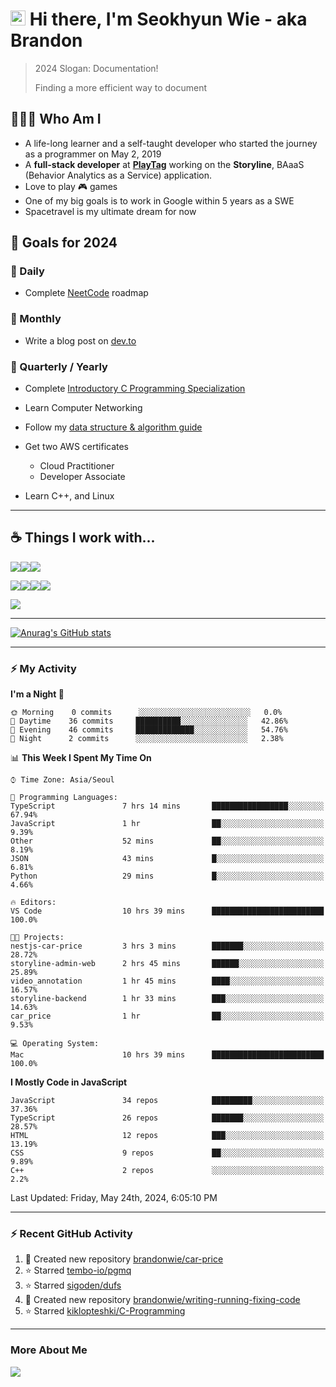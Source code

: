 # <img src='https://qpluspicture.oss-cn-beijing.aliyuncs.com/6LjjQA/Hi.gif' alt='Hi' width="24"/> Hi there, I'm Seokhyun Wie - aka Brandon

> 2024 Slogan: Documentation!
>
> Finding a more efficient way to document

## 🧑🏻‍💻 Who Am I

- A life-long learner and a self-taught developer who started the journey as a programmer on May 2, 2019
- A **full-stack developer** at [**PlayTag**](https://playtag.ai/) working on the **Storyline**, BAaaS (Behavior Analytics as a Service) application.
- Love to play 🎮 games
- One of my big goals is to work in Google within 5 years as a SWE
- Spacetravel is my ultimate dream for now

## 🥅 Goals for 2024

### 📅 Daily

- Complete [NeetCode](https://neetcode.io/) roadmap

### 📅 Monthly

- Write a blog post on [dev.to](https://dev.to/brandonwie)

### 📅 Quarterly / Yearly

- Complete [Introductory C Programming Specialization
  ](https://www.coursera.org/specializations/c-programming)
- Learn Computer Networking
- Follow my [data structure & algorithm guide](https://www.notion.so/brandonwie/How-to-Get-a-Software-Engineer-Job-at-Google-and-Other-Top-Tech-Companies-fc46fa68254449c49472c84584905409)

- Get two AWS certificates

  - Cloud Practitioner
  - Developer Associate

- Learn C++, and Linux

---

## ☕️ Things I work with...

<img src="https://ziadoua.github.io/m3-Markdown-Badges/badges/TypeScript/typescript1.svg" /><img src="https://ziadoua.github.io/m3-Markdown-Badges/badges/React/react1.svg" /><img src="https://ziadoua.github.io/m3-Markdown-Badges/badges/NextJS/nextjs1.svg" />

<img src="https://ziadoua.github.io/m3-Markdown-Badges/badges/NodeJS/nodejs1.svg" /><img src="https://ziadoua.github.io/m3-Markdown-Badges/badges/NestJS/nestjs1.svg" /><img src="  https://ziadoua.github.io/m3-Markdown-Badges/badges/PostgreSQL/postgresql1.svg" /><img src="https://ziadoua.github.io/m3-Markdown-Badges/badges/Docker/docker1.svg" />

<img src="https://ziadoua.github.io/m3-Markdown-Badges/badges/Python/python1.svg" />

---

<!-- GitHub Stats -->

[![Anurag's GitHub stats](https://github-readme-stats.vercel.app/api?username=brandonwie&show_icons=true&title_color=ffc857&icon_color=8ac926&text_color=daf7dc&bg_color=151515&hide=stars&custom_title=Brandon's GitHub Stats)](https://github.com/anuraghazra/github-readme-stats)

---

### ⚡ My Activity

<!--START_SECTION:waka-->
**I'm a Night 🦉** 

```text
🌞 Morning    0 commits      ░░░░░░░░░░░░░░░░░░░░░░░░░   0.0% 
🌆 Daytime    36 commits     ██████████░░░░░░░░░░░░░░░   42.86% 
🌃 Evening    46 commits     █████████████░░░░░░░░░░░░   54.76% 
🌙 Night      2 commits      ░░░░░░░░░░░░░░░░░░░░░░░░░   2.38%

```


📊 **This Week I Spent My Time On** 

```text
⌚︎ Time Zone: Asia/Seoul

💬 Programming Languages: 
TypeScript               7 hrs 14 mins       █████████████████░░░░░░░░   67.94% 
JavaScript               1 hr                ██░░░░░░░░░░░░░░░░░░░░░░░   9.39% 
Other                    52 mins             ██░░░░░░░░░░░░░░░░░░░░░░░   8.19% 
JSON                     43 mins             █░░░░░░░░░░░░░░░░░░░░░░░░   6.81% 
Python                   29 mins             █░░░░░░░░░░░░░░░░░░░░░░░░   4.66%

🔥 Editors: 
VS Code                  10 hrs 39 mins      █████████████████████████   100.0%

🐱‍💻 Projects: 
nestjs-car-price         3 hrs 3 mins        ███████░░░░░░░░░░░░░░░░░░   28.72% 
storyline-admin-web      2 hrs 45 mins       ██████░░░░░░░░░░░░░░░░░░░   25.89% 
video_annotation         1 hr 45 mins        ████░░░░░░░░░░░░░░░░░░░░░   16.57% 
storyline-backend        1 hr 33 mins        ███░░░░░░░░░░░░░░░░░░░░░░   14.63% 
car_price                1 hr                ██░░░░░░░░░░░░░░░░░░░░░░░   9.53%

💻 Operating System: 
Mac                      10 hrs 39 mins      █████████████████████████   100.0%

```

**I Mostly Code in JavaScript** 

```text
JavaScript               34 repos            █████████░░░░░░░░░░░░░░░░   37.36% 
TypeScript               26 repos            ███████░░░░░░░░░░░░░░░░░░   28.57% 
HTML                     12 repos            ███░░░░░░░░░░░░░░░░░░░░░░   13.19% 
CSS                      9 repos             ██░░░░░░░░░░░░░░░░░░░░░░░   9.89% 
C++                      2 repos             ░░░░░░░░░░░░░░░░░░░░░░░░░   2.2%

```



<!--END_SECTION:waka-->

<!--RECENT_ACTIVITY:last_update-->
Last Updated: Friday, May 24th, 2024, 6:05:10 PM
<!--RECENT_ACTIVITY:last_update_end-->

---

### ⚡ Recent GitHub Activity

<!--RECENT_ACTIVITY:start-->

1. 📔 Created new repository [brandonwie/car-price](https://github.com/brandonwie/car-price)
2. ⭐ Starred [tembo-io/pgmq](https://github.com/tembo-io/pgmq)
3. ⭐ Starred [sigoden/dufs](https://github.com/sigoden/dufs)
4. 📔 Created new repository [brandonwie/writing-running-fixing-code](https://github.com/brandonwie/writing-running-fixing-code)
5. ⭐ Starred [kiklopteshki/C-Programming](https://github.com/kiklopteshki/C-Programming)
<!--RECENT_ACTIVITY:end-->

[youtube]: https://www.youtube.com/channel/UC7tk3UT7nn3cZNC2KBdb-4Q
[linkedin]: https://linkedin.com/in/brandonwie
[twitter]: https://twitter.com/brandonwie

---

### More About Me

[<img src="https://ziadoua.github.io/m3-Markdown-Badges/badges/LinkedIn/linkedin1.svg" />][linkedin]
